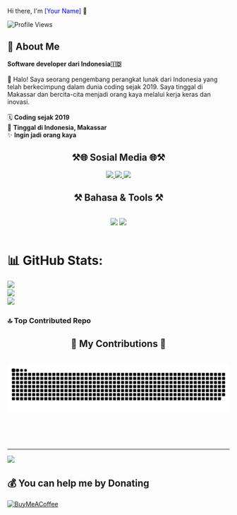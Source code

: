  Hi there, I'm <span style="color: blue;">[Your Name]</span> 👋

![Profile Views](https://komarev.com/ghpvc/?username=thisdapa&color=white)

## 💫 About Me
**Software developer dari Indonesia🇮🇩**<br><br>
👋 Halo! Saya seorang pengembang perangkat lunak dari Indonesia yang telah berkecimpung dalam dunia coding sejak 2019. Saya tinggal di Makassar dan bercita-cita menjadi orang kaya melalui kerja keras dan inovasi.<br><br>
🗓️ **Coding sejak 2019**<br>
📌 **Tinggal di Indonesia, Makassar**<br>
✨ **Ingin jadi orang kaya**<br>

<h2 align="center">⚒🌐 Sosial Media 🌐⚒</h2>
<div align="center"> 
  <a href="mailto:dapicode@gmail.com">
    <img src="https://img.shields.io/badge/Gmail-333333?style=for-the-badge&logo=gmail&logoColor=red" />
  </a>
  <a href="https://www.youtube.com/@DAPICODE" target="_blank">
  <img src="https://img.shields.io/badge/YouTube-FF0000?style=for-the-badge&logo=youtube&logoColor=white" target="_blank" />
  </a>
  <a href="https://thisdapa.github.io" target="_blank">
     <img src="https://img.shields.io/badge/Portfolio-FF5722?style=for-the-badge&logo=todoist&logoColor=white" target="_blank" /> <!-- sqlite, safari, google-chrome are other good icon options -->
  </a>
</div>


<h2 align="center">⚒️ Bahasa & Tools ⚒️</h2>
<br/>
<div align="center">
    <img src="https://skillicons.dev/icons?i=react,bootstrap,mui,html,css,vscode,github,figma,tailwind,git,r" />
    <img src="https://skillicons.dev/icons?i=nodejs,python,javascript,typescript,express,firebase,mongodb,c,java,nextjs,mysql,flask" /><br>
</div>
<br/>

# 📊 GitHub Stats:
![](https://github-readme-stats.vercel.app/api?username=ThisDapa&theme=dark&hide_border=false&include_all_commits=false&count_private=true)<br/>
![](https://github-readme-streak-stats.herokuapp.com/?user=ThisDapa&theme=dark&hide_border=false)<br/>
![](https://github-readme-stats.vercel.app/api/top-langs/?username=ThisDapa&theme=dark&hide_border=false&include_all_commits=false&count_private=true&layout=compact)

### 🔝 Top Contributed Repo
<div align="center">
  <h2>🐍 My Contributions 🐍</h2>
  <br>
  <img alt="snake eating my contributions" src="https://raw.githubusercontent.com/salesp07/salesp07/output/github-contribution-grid-snake.svg" />
  
  <br/><br/><br/>
</div>

---
[![](https://visitcount.itsvg.in/api?id=ThisDapa&icon=0&color=0)](https://visitcount.itsvg.in)

  ## 💰 You can help me by Donating
  [![BuyMeACoffee](https://img.shields.io/badge/Buy%20Me%20a%20Coffee-ffdd00?style=for-the-badge&logo=buy-me-a-coffee&logoColor=black)](https://buymeacoffee.com/https://saweria.co/ThisIsDapa) 

  
<!-- Proudly created with GPRM ( https://gprm.itsvg.in ) -->
